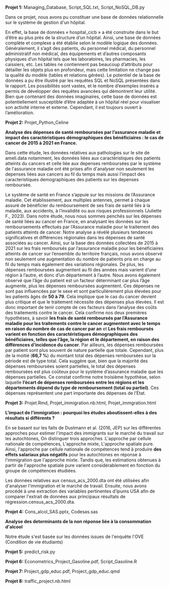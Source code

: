 **Projet 1:** Managing_Database, Script_SQL.txt, Script_NoSQL_DB.py

Dans ce projet, nous avons pu constituer une base de données relationnelle sur le système de gestion d'un hôpital.

En effet, la base de données « hospital_cicb » a été construite dans le but d’être au plus près de la structure d’un hôpital. Ainsi, une base de données complète et complexe a été établie selon le modèle logique des données. Généralement, il s’agit des patients, du personnel médical, du personnel administratif non médical, des équipements et d’autres composants physiques d’un hôpital tels que les laboratoires, les pharmacies, les caissiers, etc. Les tables ne contiennent pas beaucoup d’attributs pour détailler les objets plus en profondeur, mais cette limitation ne change pas la qualité du modèle (tables et relations gérées).
Le potentiel de la base de données a pu être illustré par les requêtes SQL et NoSQL présentées dans le rapport. Les possibilités sont vastes, et le nombre d’exemples insérés a permis de développer des requêtes avancées qui démontrent leur utilité. Bien que contenant des données imaginaires, cette base de données est potentiellement susceptible d’être adaptée à un hôpital réel pour visualiser son activité interne et externe. Cependant, il est toujours ouvert à l’amélioration. 




**Projet 2:** Projet_Python_Celine

**Analyse des dépenses de santé remboursées par l’assurance maladie et impact des caractéristiques démographiques des bénéficiaires : le cas de cancer de 2015 à 2021 en France.**

Dans cette étude, les données relatives aux pathologies sur le site de ameli.data notamment, les données liées aux caractéristiques des patients atteints du cancers et celle liée aux depenses remboursées par le système de l'assurance maladie ont été prises afin d'analyser non seulement les depenses liées aux cancers au fil du temps mais aussi l'impact des caracteristiques demographiques des patients sur les depenses remboursée. 

Le système de santé en France s’appuie sur les missions de l’Assurance maladie. Cet établissement, aux multiples antennes, permet à chaque assuré de bénéficier du remboursement de ses frais de santé liés à la maladie, aux accidents, à l’invalidité ou aux risques professionnels (Juliette F., 2023). Dans notre étude, nous nous sommes penchés sur les dépenses de santé liées au cancer en France, en analysant les données sur les remboursements effectués par l’Assurance maladie pour le traitement des patients atteints de cancer. Notre analyse a révélé plusieurs tendances significatives et différences régionales dans les dépenses de santé associées au cancer. Ainsi, sur la base des données collectées de 2015 à 2021 sur les frais remboursés par l’assurance maladie pour les bénéficiaires atteints de cancer sur l’ensemble du territoire français, nous avons observé non seulement une augmentation du nombre de patients pris en charge au fil du temps mais également des variations régionales.
De plus, les dépenses remboursées augmentent au fil des années mais varient d’une région à l’autre, et donc d’un département à l’autre. Nous avons également observé que l’âge du patient est un facteur déterminant car plus l’âge augmente, plus les dépenses remboursées augmentent. Ces dépenses ne sont pas influencées par le sexe et sont particulièrement plus élevées pour les patients âgés de **50 à 79**. Cela implique que le cas du cancer devient plus critique et que le traitement nécessite des dépenses plus élevées. Il est donc important de tenir compte de ces facteurs dans l’analyse des coûts des traitements contre le cancer. Cela confirme nos deux premières hypothèses, à savoir **les frais de santé remboursés par l’Assurance maladie pour les traitements contre le cancer augmentent avec le temps en raison du nombre de cas de cancer par an** et **Les frais remboursés varient en fonction des caractéristiques démographiques des bénéficiaires, telles que l’âge, la région et le département, en raison des différences d’incidence du cancer**.
Par ailleurs, les dépenses remboursées par patient sont plus souvent de nature partielle que totale. Cependant, plus de la moitié (**66,7 %**) du montant total des dépenses remboursées sur la période est de type total. Cela suggère que, bien que la majorité des dépenses remboursées soient partielles, le total des dépenses remboursées est plus coûteux pour le système d’assurance maladie que les dépenses partielles. Ce constat confirme notre troisième hypothèse, selon laquelle **l’écart de dépenses remboursées entre les régions et les départements dépend du type de remboursement (total ou partiel)**. Ces dépenses représentent une part importante des dépenses de l’État.


**Projet 3:** Projet.Rmd, Projet_immigration.nb.html, Projet_immgration.html

**L’impact de l’immigration : pourquoi les études aboutissent-elles à des résultats si différents ?** 

En se basant sur les faits de Dustmann et al. (2016, JEP) sur les différentes approches pour estimer l'impact des immigrants sur le marché du travail sur les autochtones, On distinguer trois approches :L'approche par cellule nationale de compétences, L'approche mixte, L'approche spatiale pure. Ainsi, l'approche par cellule nationale de compétences tend à produire **des effets salariaux plus négatifs** pour les autochtones en réponse à l'immigration que l'approche mixte. Tandis que, les estimations obtenues à partir de l'approche spatiale pure varient considérablement en fonction du groupe de compétences étudiées.

Les données relatives aux census_acs_2000.dta ont été utilisées afin d'analyser l'immigration et le marché de travail. Ensuite, nous avons procédé à une extraction des variables pertinentes d’ipums USA afin de comparer l'extrait de données aux principaux résultats de régression.census_acs_2000.dta.


**Projet 4:** Cons_alcol_SAS.pptx, Codesas.sas

**Analyse des determinants de la non réponse liée à la consommation d'alcool**

Notre étude s'est basée sur les données issues de l'enquête l'OVE (Condition de vie étudiants)



**Projet 5:** predict_risk.py



**Projet 6:** Econometrics_Project_Gasoline.pdf, Script_Gasoline.R


**Projet 7:** Project_gdp_educ.pdf, Project_gdp_educ.qmd



**Projet 8:** traffic_project.nb.html



